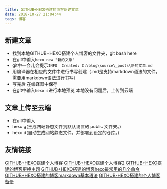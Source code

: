 ```yaml
---
title: GITHUB+HEXO搭建的博客新建文章
date: 2018-10-27 21:04:44
tags: 博客
---
```

## 新建文章
<!--more-->
- 找到本地GITHUB+HEXO搭建个人博客的文件夹，git bash here
- 在git中输入`hexo new "新的文章"`
- git中一会儿会提示`INFO  Created: C:\blog\source\_posts\新的文章.md`
- 用编译器在相应的文件中进行书写创建（.md是支持markdown语法的文件，需要用markdown语法进行书写）
- 写完后 在编译器中保存
- 在git中输入`hexo s`进行本地预览 本地没有问题后，上传到云端
## 文章上传至云端
- 在git中输入
- hexo g(生成网站静态文件到默认设置的 public 文件夹。)
- hexo d(自动生成网站静态文件，并部署到设定的仓库。)
## 友情链接
[GITHUB+HEXO搭建个人博客](https://akbcd.github.io/2018/09/22/GITHUB+HEXO搭建个人博客/)
[GITHUB+HEXO搭建个人博客2](https://akbcd.github.io/2019/01/08/GITHUB+HEXO搭建个人博客2/)
[GITHUB+HEXO搭建的博客更换主题](https://akbcd.github.io/2018/09/24/GITHUB+HEXO搭建的博客更换主题/)
[GITHUB+HEXO搭建的博客hexo最常用的几个命令](https://akbcd.github.io/2018/10/27/GITHUB+HEXO搭建的博客hexo最常用的几个命令/)
[GITHUB+HEXO搭建的博客markdown基本语法](https://akbcd.github.io/2018/10/28/GITHUB+HEXO搭建的博客markdown基本语法/)
[GITHUB-HEXO搭建的个人博客备份](https://akbcd.github.io/2019/01/15/GITHUB-HEXO搭建的个人博客备份/)
